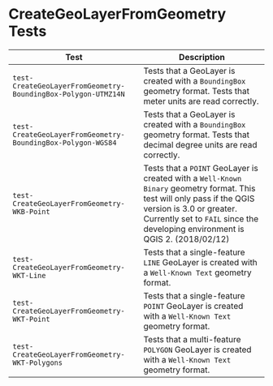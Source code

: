 # CreateGeoLayerFromGeometry Tests

|Test|Description|
|----|-----|
|`test-CreateGeoLayerFromGeometry-BoundingBox-Polygon-UTMZ14N`|Tests that a GeoLayer is created with a `BoundingBox` geometry format. Tests that meter units are read correctly.|
|`test-CreateGeoLayerFromGeometry-BoundingBox-Polygon-WGS84`|Tests that a GeoLayer is created with a `BoundingBox` geometry format. Tests that decimal degree units are read correctly.|
|`test-CreateGeoLayerFromGeometry-WKB-Point`|Tests that a `POINT` GeoLayer is created with a `Well-Known Binary` geometry format. This test will only pass if the QGIS version is 3.0 or greater. Currently set to `FAIL` since the developing environment is QGIS 2. (2018/02/12)| 
|`test-CreateGeoLayerFromGeometry-WKT-Line`|Tests that a single-feature `LINE` GeoLayer is created with a `Well-Known Text` geometry format.|
|`test-CreateGeoLayerFromGeometry-WKT-Point`|Tests that a single-feature `POINT` GeoLayer is created with a `Well-Known Text` geometry format.|
|`test-CreateGeoLayerFromGeometry-WKT-Polygons`|Tests that a multi-feature `POLYGON` GeoLayer is created with a `Well-Known Text` geometry format.|